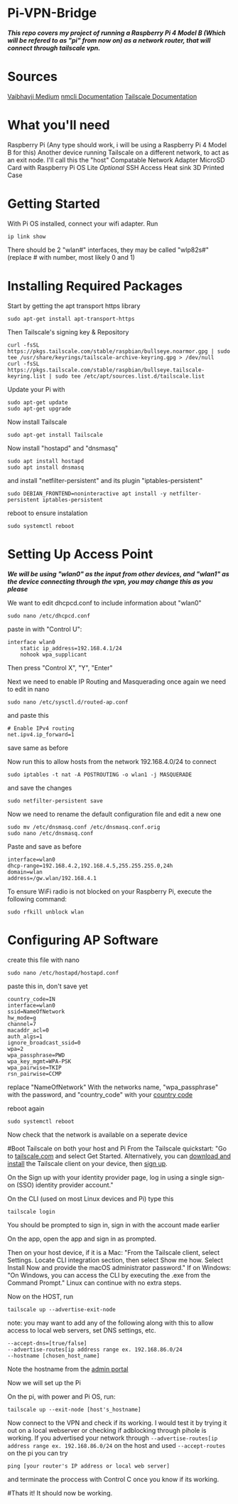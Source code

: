 # Pi-VPN-Bridge
***This repo covers my project of running a Raspberry Pi 4 Model B (Which will be refered to as "pi" from now on) as a network router, that will connect through tailscale vpn.***

# Sources
[Vaibhavji Medium](https://vaibhavji.medium.com/turn-your-raspberrypi-into-a-wifi-router-5ade510601de)
[nmcli Documentation](https://networkmanager.dev/docs/api/latest/nmcli.html)
[Tailscale Documentation](https://tailscale.com/kb/1017/install)

# What you'll need
Raspberry Pi (Any type should work, i will be using a Raspberry Pi 4 Model B for this)
Another device running Tailscale on a different network, to act as an exit node. I'll call this the "host"
Compatable Network Adapter
MicroSD Card with Raspberry Pi OS Lite
*Optional*
SSH Access
Heat sink
3D Printed Case

# Getting Started
With Pi OS installed, connect your wifi adapter.
Run 

```
ip link show
```

There should be 2 "wlan#" interfaces, they may be called "wlp82s#" (replace # with number, most likely 0 and 1)

# Installing Required Packages
Start by getting the apt transport https library

```
sudo apt-get install apt-transport-https
```
Then Tailscale's signing key & Repository
```
curl -fsSL https://pkgs.tailscale.com/stable/raspbian/bullseye.noarmor.gpg | sudo tee /usr/share/keyrings/tailscale-archive-keyring.gpg > /dev/null
curl -fsSL https://pkgs.tailscale.com/stable/raspbian/bullseye.tailscale-keyring.list | sudo tee /etc/apt/sources.list.d/tailscale.list
```

Update your Pi with

```
sudo apt-get update
sudo apt-get upgrade
```

Now install Tailscale
```
sudo apt-get install Tailscale
```

Now install "hostapd" and "dnsmasq"
```
sudo apt install hostapd
sudo apt install dnsmasq
```
and install "netfilter-persistent" and its plugin "iptables-persistent"
```
sudo DEBIAN_FRONTEND=noninteractive apt install -y netfilter-persistent iptables-persistent
```

reboot to ensure instalation

```
sudo systemctl reboot
```

# Setting Up Access Point

***We will be using "wlan0" as the input from other devices, and "wlan1" as the device connecting through the vpn, you may change this as you please***

We want to edit dhcpcd.conf to include information about "wlan0"
```
sudo nano /etc/dhcpcd.conf
```
paste in with "Control U":

```
interface wlan0
    static ip_address=192.168.4.1/24
    nohook wpa_supplicant
```
Then press "Control X", "Y", "Enter"

Next we need to enable IP Routing and Masquerading
once again we need to edit in nano
```
sudo nano /etc/sysctl.d/routed-ap.conf
```
and paste this
```
# Enable IPv4 routing
net.ipv4.ip_forward=1
```
save same as before

Now run this to allow hosts from the network 192.168.4.0/24 to connect
```
sudo iptables -t nat -A POSTROUTING -o wlan1 -j MASQUERADE
```
and save the changes
```
sudo netfilter-persistent save
```

Now we need to rename the default configuration file and edit a new one
```
sudo mv /etc/dnsmasq.conf /etc/dnsmasq.conf.orig
sudo nano /etc/dnsmasq.conf
```
Paste and save as before
```
interface=wlan0
dhcp-range=192.168.4.2,192.168.4.5,255.255.255.0,24h
domain=wlan
address=/gw.wlan/192.168.4.1
```
To ensure WiFi radio is not blocked on your Raspberry Pi, execute the following command:
```
sudo rfkill unblock wlan
```

# Configuring AP Software

create this file with nano
```
sudo nano /etc/hostapd/hostapd.conf
```
paste this in, don't save yet
```
country_code=IN
interface=wlan0
ssid=NameOfNetwork
hw_mode=g
channel=7
macaddr_acl=0
auth_algs=1
ignore_broadcast_ssid=0
wpa=2
wpa_passphrase=PWD
wpa_key_mgmt=WPA-PSK
wpa_pairwise=TKIP
rsn_pairwise=CCMP
```
replace "NameOfNetwork" With the networks name, "wpa_passphrase" with the password, and "country_code" with your [country code](https://en.wikipedia.org/wiki/ISO_3166-1)

reboot again
```
sudo systemctl reboot
```
Now check that the network is available on a seperate device

#Boot Tailscale on both your host and Pi
From the Tailscale quickstart:
"Go to [tailscale.com](https://tailscale.com) and select Get Started. Alternatively, you can [download and install](https://tailscale.com/kb/1347/installation) the Tailscale client on your device, then [sign up](https://login.tailscale.com/start).

On the Sign up with your identity provider page, log in using a single sign-on (SSO) identity provider account."

On the CLI (used on most Linux devices and Pi) type this
```
tailscale login
```
You should be prompted to sign in, sign in with the account made earlier

On the app, open the app and sign in as prompted.

Then on your host device, if it is a Mac:
"From the Tailscale client, select Settings.
Locate CLI integration section, then select Show me how.
Select Install Now and provide the macOS administrator password."
If on Windows:
"On Windows, you can access the CLI by executing the .exe from the Command Prompt."
Linux can continue with no extra steps.

Now on the HOST, run
```
tailscale up --advertise-exit-node
```
note: you may want to add any of the following along with this to allow access to local web servers, set DNS settings, etc.
```
--accept-dns=[true/false]
--advertise-routes[ip address range ex. 192.168.86.0/24
--hostname [chosen_host_name]
```

Note the hostname from the [admin portal](https://login.tailscale.com/admin/machines)

Now we will set up the Pi

On the pi, with power and Pi OS, run:
```
tailscale up --exit-node [host's_hostname]
```

Now connect to the VPN and check if its working.
I would test it by trying it out on a local webserver or checking if adblocking through pihole is working.
If you advertised your network through ```--advertise-routes[ip address range ex. 192.168.86.0/24``` on the host and used ```--accept-routes``` on the pi you can try
```
ping [your router's IP address or local web server]
```
and terminate the proccess with Control C once you know if its working.




#Thats it! It should now be working.
